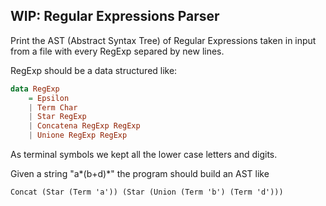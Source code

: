 ## WIP: Regular Expressions Parser 

Print the AST (Abstract Syntax Tree) of Regular Expressions taken in input from a file with every RegExp separed by new lines.

RegExp should be a data structured like:
```haskell
data RegExp
    = Epsilon
    | Term Char
    | Star RegExp
    | Concatena RegExp RegExp
    | Unione RegExp RegExp
```

As terminal symbols we kept all the lower case letters and digits.

Given a string "a*(b+d)*" the program should build an AST like

`Concat (Star (Term 'a')) (Star (Union (Term 'b') (Term 'd')))`
